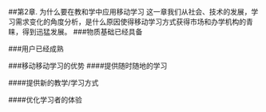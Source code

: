##第2章. 为什么要在教和学中应用移动学习    这一章我们从社会、技术的发展，学习需求变化的角度分析，是什么原因使得移动学习方式获得市场和办学机构的青睐，得到迅猛发展。###物质基础已经具备
###用户已经成熟###移动移动学习的优势####提供随时随地的学习 ####提供新的教学/学习方式 ####优化学习者的体验